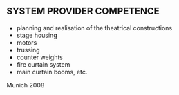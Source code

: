 ## SYSTEM PROVIDER COMPETENCE

+ planning and realisation of the theatrical constructions
+ stage housing
+ motors
+ trussing
+ counter weights
+ fire curtain system
+ main curtain booms, etc.

Munich 2008